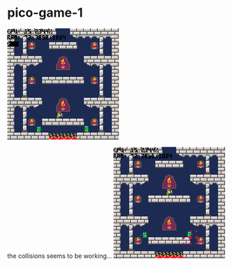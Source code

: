 # pico-game-1


![alt text](https://github.com/mRamiroGonzalez/pico-game-1/blob/master/gifs/pico-game-1_0.gif "aze")


the collisions seems to be working...
![alt text](https://github.com/mRamiroGonzalez/pico-game-1/blob/master/gifs/pico-game-1_1.gif "aze")